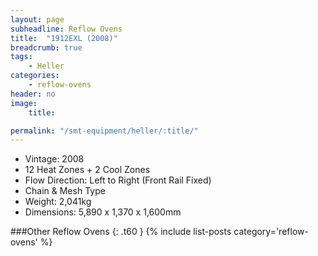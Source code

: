 ```yaml
---
layout: page
subheadline: Reflow Ovens
title:  "1912EXL (2008)"
breadcrumb: true
tags:
    - Heller
categories:
    - reflow-ovens
header: no
image:
    title:

permalink: "/smt-equipment/heller/:title/"
---
```


- Vintage: 2008
- 12 Heat Zones + 2 Cool Zones
- Flow Direction: Left to Right (Front Rail Fixed)
- Chain & Mesh Type
- Weight: 2,041kg
- Dimensions: 5,890 x 1,370 x 1,600mm

###Other Reflow Ovens
{: .t60 }
{% include list-posts category='reflow-ovens' %}
